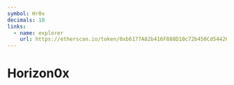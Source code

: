 ```yaml
---
symbol: Hr0x
decimals: 18
links:
  - name: explorer
    url: https://etherscan.io/token/0xb6177A82b416F888D10c72b450Cd5442651d749a
---
```


# Horizon0x
